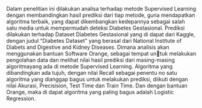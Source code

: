 Dalam penelitian ini dilakukan analisa terhadap metode Supervised Learning dengan membandingkan hasil prediksi dari tiap metode, guna mendapatkan algoritma terbaik, yang dapat dikembangkan kedepannya sebagai salah satu media untuk mempermudah deteksi Diabetes Gestasional. Prediksi dilakukan terhadap Dataset Diabetes Gestasional yang di dapat dari Kaggle, dengan judul “Diabetes Dataset” yang berasal dari National Institute of Diabets and Digestive and Kidney Diseases. Dimana analisis akan menggunakan bantuan Software Orange, sebagai tempat untuk melakukan pengolahan data dan melihat nilai hasil prediksi dari masing-masing algoritmayang ada di metode Supervised Learning. Algoritma yang dibandingkan ada tujuh, dengan nilai Recall sebagai penentu no satu algoritma yang dianggap bagus untuk melakukan prediksi, diikuti dengan nilai Akurasi, Precisision, Test Time dan Train Time. Dan dengan bantuan Orange, maka di dapat algoritma yang paling bagus adalah Logistic Regression. 
